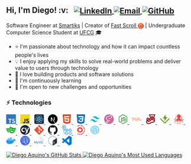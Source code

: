 <h2>
  Hi, I'm Diego! :v:
  &nbsp;
  <span>
    <a href="http://linkedin.com/in/diego-aquino">
      <img
        alt="LinkedIn"
        src="https://img.shields.io/static/v1?label=&message=LinkedIn&color=2867B2&style=flat-square&logo=linkedin"
        align="center"
      />
    </a>
    <a href="mailto:diegocruzdeaquino@gmail.com">
      <img
        alt="Email"
        src="https://img.shields.io/badge/-Email-d14836?style=flat-square&logo=gmail&logoColor=white"
        align="center"
      />
    </a>
    <a href="https://github.com/diego-aquino">
      <img
        alt="GitHub"
        src="https://img.shields.io/static/v1?label=&message=GitHub&color=24292e&style=flat-square&logo=github"
        align="center"
      />
    </a>
  </span>
</h2>

Software Engineer at [Smartiks](https://www.smartiks.com) | Creator of [Fast Scroll <img src="./.github/icons/fastscroll.png" width="16px" height="16px" align="center">](https://chrome.google.com/webstore/detail/fast-scroll/dkdnncjokeklapahlhbgfnnakjjaogmb) | Undergraduate Computer Science Student at [UFCG](https://portal.ufcg.edu.br) 🎓

- :star: I'm passionate about technology and how it can impact countless people's lives
- :bulb: I enjoy applying my skills to solve real-world problems and deliver value to users through technology
- :seedling: I love building products and software solutions
- :telescope: I'm continuously learning
- :rocket: I'm open to new challenges and opportunities

### :zap: Technologies

<p>
  <a href="https://www.typescriptlang.org">
    <img
      src=".github/icons/typescript.svg"
      alt="TypeScript"
      title="TypeScript"
      height="26px"
    />
  </a>
  &nbsp;
  <a href="https://developer.mozilla.org/en-US/docs/Web/JavaScript">
    <img
      src=".github/icons/javascript.svg"
      alt="JavaScript"
      title="JavaScript"
      height="26px"
    />
  </a>
  &nbsp;
  <a href="https://reactjs.org">
    <img
      src=".github/icons/react.svg"
      alt="React"
      title="React"
      height="26px"
    />
  </a>
  &nbsp;
  <a href="https://nextjs.org">
    <img
      src=".github/icons/next-dot-js.svg"
      alt="Next.js"
      title="Next.js"
      height="26px"
    />
  </a>
  &nbsp;
  <a href="https://developer.mozilla.org/en-US/docs/Web/HTML">
    <img
      src=".github/icons/html5.svg"
      alt="HTML"
      title="HTML"
      height="26px"
    />
  </a>
  &nbsp;
  <a href="https://developer.mozilla.org/en-US/docs/Web/CSS">
    <img
      src=".github/icons/css3.svg"
      alt="CSS"
      title="CSS"
      height="26px"
    />
  </a>
  &nbsp;
  <a href="https://tailwindcss.com">
    <img
      src=".github/icons/tailwindcss.svg"
      alt="Tailwind CSS"
      title="Tailwind CSS"
      height="26px"
    />
  </a>
  &nbsp;
  <a href="https://sass-lang.com">
    <img
      src=".github/icons/sass.svg"
      alt="SASS"
      title="SASS"
      height="26px"
    />
  </a>
  &nbsp;
  <a href="https://nodejs.org/en">
    <img
      src=".github/icons/node-dot-js.svg"
      alt="Node.js"
      title="Node.js"
      height="26px"
    />
  </a>
  &nbsp;
  <a href="https://swc.rs">
    <img
      src=".github/icons/swc.svg"
      alt="SWC"
      title="SWC"
      height="26px"
    />
  </a>
  &nbsp;
  <a href="https://jestjs.io">
    <img
      src=".github/icons/jest.svg"
      alt="Jest"
      title="Jest"
      height="26px"
    />
  </a>
  &nbsp;
  <a href="https://vitest.dev">
    <img
      src=".github/icons/vitest.svg"
      alt="Vitest"
      title="Vitest"
      height="26px"
    />
  </a>
  &nbsp;
  <a href="https://testing-library.com">
    <img
      src=".github/icons/testing-library.svg"
      alt="Testing Library"
      title="Testing Library"
      height="26px"
    />
  </a>
  &nbsp;
  <a href="https://playwright.dev">
    <img
      src=".github/icons/playwright.svg"
      alt="Playwright"
      title="Playwright"
      height="26px"
    />
  </a>
  &nbsp;
  <a href="https://www.cypress.io">
    <img
      src=".github/icons/cypress.svg"
      alt="Cypress"
      title="Cypress"
      height="26px"
    />
  </a>
  &nbsp;
  <a href="https://git-scm.com">
    <img
      src=".github/icons/git.svg"
      alt="Git"
      title="Git"
      height="26px"
    />
  </a>
  &nbsp;
  <a href="https://github.com/about">
    <img
      src=".github/icons/github.svg"
      alt="GitHub"
      title="GitHub"
      height="26px"
    />
  </a>
  &nbsp;
  <a href="https://github.com/features/actions">
    <img
      src=".github/icons/github-actions.svg"
      alt="GitHub Actions"
      title="GitHub Actions"
      height="26px"
    />
  </a>
  &nbsp;
  <a href="https://turbo.build/repo">
    <img
      src=".github/icons/turborepo.svg"
      alt="Turborepo"
      title="Turborepo"
      height="26px"
    />
  </a>
  &nbsp;
  <a href="https://webpack.js.org">
    <img
      src=".github/icons/webpack.svg"
      alt="Webpack"
      title="Webpack"
      height="26px"
    />
  </a>
  <br>
  <a href="https://www.docker.com">
    <img
      src=".github/icons/docker.svg"
      alt="Docker"
      title="Docker"
      height="26px"
    />
  </a>
  &nbsp;
  <a href="https://www.postgresql.org">
    <img
      src=".github/icons/postgresql.svg"
      alt="PostgreSQL"
      title="PostgreSQL"
      height="26px"
    />
  </a>
  &nbsp;
  <a href="https://www.mysql.com/">
    <img
      src=".github/icons/mysql.svg"
      alt="MySQL"
      title="MySQL"
      height="26px"
    />
  </a>
  &nbsp;
  <a href="https://www.gnu.org/software/bash">
    <img
      src=".github/icons/bash.svg"
      alt="Bash"
      title="Bash"
      height="26px"
    />
  </a>
  &nbsp;
  <a href="https://code.visualstudio.com">
    <img
      src=".github/icons/vscode.svg"
      alt="Visual Studio Code"
      title="Visual Studio Code"
      height="26px"
    />
  </a>
</p>

<a href="https://github.com/diego-aquino">
  <img
    alt="Diego Aquino's GitHub Stats"
    src="https://github-readme-stats.vercel.app/api?username=diego-aquino&show_icons=true&theme=react&count_private=true&bg_color=15,20232a,003644&custom_title=Diego's%20GitHub%20Stats"
    height="164"
    align="bottom"
  />
</a>

<a href="https://github.com/diego-aquino">
  <img
    alt="Diego Aquino's Most Used Languages"
    src="https://github-readme-stats.vercel.app/api/top-langs/?username=diego-aquino&layout=compact&theme=react&bg_color=15,20232a,003644&langs_count=6&hide=haskell"
    height="164"
    align="bottom"
  />
</a>

